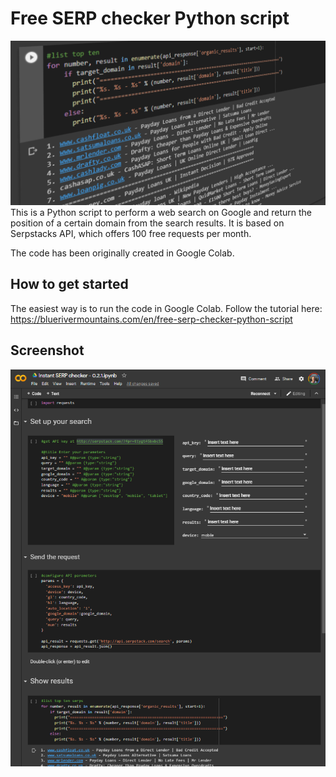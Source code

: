 # Free SERP checker Python script
![image](/images/free-serp-checker-python-script-hero.png)
This is a Python script to perform a web search on Google and return the position of a certain domain from the search results. It is based on Serpstacks API, which offers 100 free requests per month.

The code has been originally created in Google Colab.

## How to get started
The easiest way is to run the code in Google Colab. Follow the tutorial here: https://bluerivermountains.com/en/free-serp-checker-python-script

## Screenshot
![image](/images/full-size-serp-checker-screenshot.png)